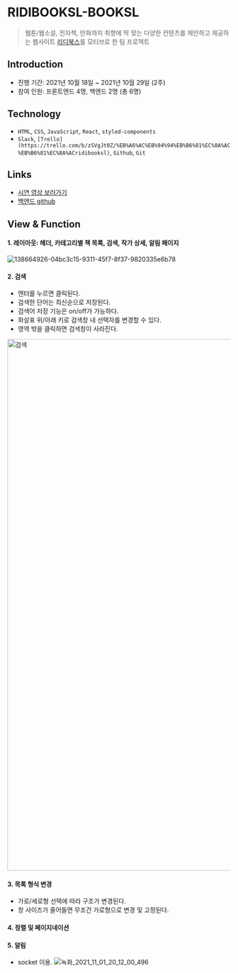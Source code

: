# RIDIBOOKSL-BOOKSL
> 웹툰/웹소설, 전자책, 만화까지 취향에 딱 맞는 다양한 컨텐츠를 제안하고 제공하는 웹사이트 [리디북스](https://ridibooks.com/)를 모티브로 한 팀 프로젝트

## Introduction
- 진행 기간: 2021년 10월 18일 ~ 2021년 10월 29일 (2주)
- 참여 인원: 프론트엔드 4명, 백엔드 2명 (총 6명)

## Technology
- `HTML`, `CSS`, `JavaScript`, `React`, `styled-components`
- `Slack`, `[Trello](https://trello.com/b/zSVgJt0Z/%EB%A6%AC%EB%94%94%EB%B6%81%EC%8A%AC%EB%B6%81%EC%8A%ACridibooksl)`, `Github`, `Git`

## Links
- [시연 영상 보러가기](https://youtu.be/AiPwNHyOqH4)
- [백엔드 github](https://github.com/wecode-bootcamp-korea/25-2nd-RIDIBOOKSL-backend.git)

## View & Function
#### 1. 레이아웃: 헤더, 카테고리별 책 목록, 검색, 작가 상세, 알림 페이지
![138664926-04bc3c15-9311-45f7-8f37-9820335e6b78](https://user-images.githubusercontent.com/40952119/146355849-2dc3a63e-dcc2-4e3a-bf50-3ec225de1ac3.jpg)

#### 2. 검색
- 엔터를 누르면 클릭된다.
- 검색한 단어는 최신순으로 저장된다.
- 검색어 저장 기능은 on/off가 가능하다.
- 화살표 위/아래 키로 검색창 내 선택자를 변경할 수 있다.
- 영역 밖을 클릭하면 검색창이 사라진다.
<img width="1200" alt="검색" src="https://user-images.githubusercontent.com/40952119/146365065-e1a79449-cb16-4ef6-9165-cbd1975eedcf.png">

#### 3. 목록 형식 변경
- 가로/세로형 선택에 따라 구조가 변경된다.
- 창 사이즈가 줄어들면 무조건 가로형으로 변경 및 고정된다.

#### 4. 정렬 및 페이지네이션

#### 5. 알림
- socket 이용.
![녹화_2021_11_01_20_12_00_496](https://user-images.githubusercontent.com/40952119/146365451-6d8507f5-a3dc-4dea-b869-75c4d40824a0.gif)
